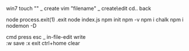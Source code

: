 win7
	touch "" _ create
	vim "filename" _ create\edit
	cd..
		back

node
	process.exit(1)
	.exit
	node index.js
	npm init
	npm -v
	npm i chalk
	npm i nodemon -D

cmd
	press 
		esc _ in-file-edit
			write	
				:w  save
				:x  exit
		ctrl+home
			clear
